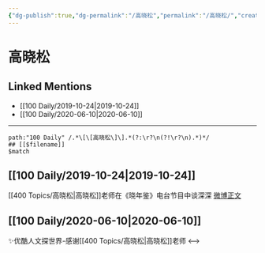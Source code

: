 ```yaml
---
{"dg-publish":true,"dg-permalink":"/高晓松","permalink":"/高晓松/","created":"2023-03-29T20:46:43.453+08:00","updated":"2023-04-10T17:25:05.525+08:00"}
---
```


# 高晓松

## Linked Mentions
- [[100 Daily/2019-10-24\|2019-10-24]]
- [[100 Daily/2020-06-10\|2020-06-10]]


---

```expander
path:"100 Daily" /.*\[\[高晓松\]\].*(?:\r?\n(?!\r?\n).*)*/
## [[$filename]]
$match
```
## [[100 Daily/2019-10-24\|2019-10-24]]
[[400 Topics/高晓松\|高晓松]]老师在《晓年鉴》电台节目中谈深深 [微博正文](https://m.weibo.cn/6466290670/4430923070082698)
## [[100 Daily/2020-06-10\|2020-06-10]]
✨优酷人文探世界-感谢[[400 Topics/高晓松\|高晓松]]老师[](https://m.weibo.cn/6466290670/4514246002885207)
<-->